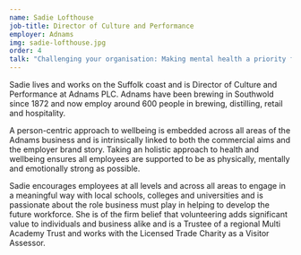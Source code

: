 ```yaml
---
name: Sadie Lofthouse
job-title: Director of Culture and Performance
employer: Adnams
img: sadie-lofthouse.jpg
order: 4
talk: "Challenging your organisation: Making mental health a priority for all <br>East Anglia focus panel: Mental health matters across the locality – Strategies for positive mental health throughout our region"
---
```


Sadie lives and works on the Suffolk coast and is Director of Culture and Performance at Adnams PLC. Adnams have been brewing in Southwold since 1872 and now employ around 600 people in brewing, distilling, retail and hospitality.

A person-centric approach to wellbeing is embedded across all areas of the Adnams business and is intrinsically linked to both the commercial aims and the employer brand story. Taking an holistic approach to health and wellbeing ensures all employees are supported to be as physically, mentally and emotionally strong as possible.

Sadie encourages employees at all levels and across all areas to engage in a meaningful way with local schools, colleges and universities and is passionate about the role business must play in helping to develop the future workforce. She is of the firm belief that volunteering adds significant value to individuals and business alike and is a Trustee of a regional Multi Academy Trust and works with the Licensed Trade Charity as a Visitor Assessor.
